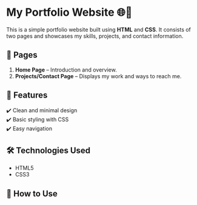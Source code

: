 # My Portfolio Website 🌐🎨  

This is a simple portfolio website built using **HTML** and **CSS**. It consists of two pages and showcases my skills, projects, and contact information.  

## 📄 Pages  
1. **Home Page** – Introduction and overview.  
2. **Projects/Contact Page** – Displays my work and ways to reach me.  

## 🚀 Features  
✔️ Clean and minimal design  
✔️ Basic styling with CSS  
✔️ Easy navigation  

## 🛠 Technologies Used  
- HTML5  
- CSS3  

## 📂 How to Use  
